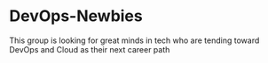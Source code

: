 # DevOps-Newbies
This group is looking for great minds in tech who are tending toward DevOps and Cloud as their next career path
